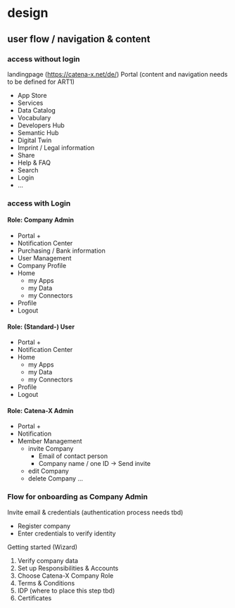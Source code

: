 # design

## user flow / navigation & content

### access without login
landingpage (https://catena-x.net/de/)
Portal (content and navigation needs to be defined for ART1)
- App Store
- Services
- Data Catalog
- Vocabulary
- Developers Hub
- Semantic Hub
- Digital Twin
- Imprint / Legal information
- Share
- Help & FAQ
- Search
- Login
- ...


### access with Login
#### Role: Company Admin
- Portal +
- Notification Center
- Purchasing / Bank information
- User Management
- Company Profile
- Home
  - my Apps
  - my Data
  - my Connectors
- Profile
- Logout

#### Role: (Standard-) User
- Portal +
- Notification Center
- Home
  - my Apps
  - my Data
  - my Connectors
- Profile
- Logout

#### Role: Catena-X Admin
- Portal +
- Notification
- Member Management
  - invite Company
    - Email of contact person
    - Company name / one ID
    -> Send invite
  - edit Company
  - delete Company
...



### Flow for onboarding as Company Admin
Invite email & credentials (authentication process needs tbd)
- Register company
- Enter credentials to verify identity

Getting started (Wizard)
1. Verify company data
2. Set up Responsibilities & Accounts
3. Choose Catena-X Company Role
4. Terms & Conditions
5. IDP (where to place this step tbd)
6. Certificates
